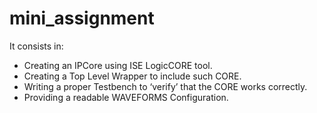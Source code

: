 # mini_assignment

It consists in:
- Creating an IPCore using ISE LogicCORE tool.
- Creating a Top Level Wrapper to include such CORE.
- Writing a proper Testbench to ‘verify’ that the CORE works correctly.
- Providing a readable WAVEFORMS Configuration.
